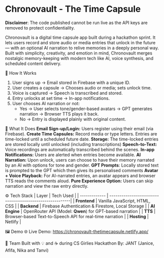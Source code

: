 # Chronovault - The Time Capsule
**Disclaimer**: The code published cannot be run live as the API keys are removed to protect confidentiality.

Chronovault is a digital time capsule app built during a hackathon sprint. It lets users record and store audio or media entries that unlock in the future — with an optional AI narration to relive memories in a deeply personal way.
Built with simplicity, creativity, and emotion in mind, Chronovault merges nostalgic memory-keeping with modern tech like AI, voice synthesis, and scheduled content delivery.

🔧 How It Works
1. User signs up → Email stored in Firebase with a unique ID.
2. User creates a capsule → Chooses audio or media; sets unlock time.
3. Voice is captured → Speech is transcribed and stored.
4. Entry unlocks at set time → In-app notifications.
5. User chooses AI narration or not:
   - Yes → User selects tone/gender-based avatars → GPT generates narration → Browser TTS plays it back.
   - No → Entry is displayed plainly with original content.

🚀 What It Does
**Email Sign-up/Login:** Users register using their email (via Firebase).
**Create Time Capsules:** Record media or type letters. Entries are time-locked until a scheduled future date.
**Storage:** The time-locked entries are stored locally until unlocked (including transcriptions)
**Speech-to-Text:** Voice recordings are automatically transcribed behind the scenes.
**In-app Notifications:** Users are alerted when entries become available.
**AI Narration:** Upon unlock, users can choose to have their memory narrated by an AI with options for tone and gender.
**GPT Prompts**: Locally stored text is prompted to the GPT which then gives its personalised comments
**Avatar + Voice Playback:** For AI-narrated entries, an avatar appears and browser TTS reads the comments aloud.
**Pure Experience Option:** Users can skip narration and view the raw entry directly.

⚙️ Tech Stack
| Layer         | Tech Used                                                 |
| ------------- | ----------------------------------------------------------|
| **Frontend**  | Vanilla JavaScript, HTML, CSS                             |
| **Backend**   | Firebase Authentication & Firestore, Local Storage        |
| **AI Engine** | OpenRouter API (Model: **Qwen**) for GPT-based narration  |
| **TTS**       | Browser-based Text-to-Speech API for real-time narration  |
| **Hosting**   | Netlify                                                   |

🖼 Demo
🌐 Live Demo: https://chronovault-thetimecapsule.netlify.app/	

👥 Team
Built with 💡 and ☕ during CS Girlies Hackathon
By: JANT (Janice, Afifa, Nika and Tanvi)
